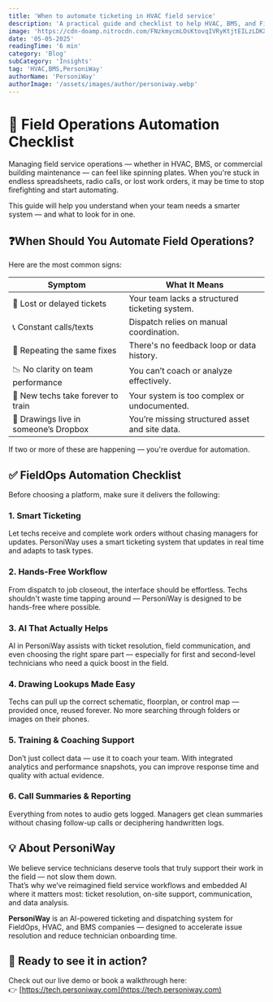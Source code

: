 ```yaml
---
title: 'When to automate ticketing in HVAC field service'
description: 'A practical guide and checklist to help HVAC, BMS, and FieldOps teams decide when it’s time to automate their field service operations and what features to look for in a smart dispatching and ticketing system.'
image: 'https://cdn-doamp.nitrocdn.com/FNzkmycmLOsKtovqIVRyKtjtEILzLDKX/assets/images/optimized/rev-13fe792/fieldcomplete.com/wp-content/uploads/2023/09/HVAC-Safety.-Risks-and-Technician-Protection.jpg'
date: '05-05-2025'
readingTime: '6 min'
category: 'Blog'
subCategory: 'Insights'
tag: 'HVAC,BMS,PersoniWay'
authorName: 'PersoniWay'
authorImage: '/assets/images/author/personiway.webp'
---
```


# 🧰 Field Operations Automation Checklist

Managing field service operations — whether in HVAC, BMS, or commercial building maintenance — can feel like spinning plates. When you're stuck in endless spreadsheets, radio calls, or lost work orders, it may be time to stop firefighting and start automating.

This guide will help you understand when your team needs a smarter system — and what to look for in one.

## ❓When Should You Automate Field Operations?

Here are the most common signs:

| Symptom                               | What It Means                                  |
| ------------------------------------- | ---------------------------------------------- |
| 🧾 Lost or delayed tickets            | Your team lacks a structured ticketing system. |
| 📞 Constant calls/texts               | Dispatch relies on manual coordination.        |
| 🔄 Repeating the same fixes           | There's no feedback loop or data history.      |
| 📉 No clarity on team performance     | You can’t coach or analyze effectively.        |
| 🤯 New techs take forever to train    | Your system is too complex or undocumented.    |
| 📂 Drawings live in someone’s Dropbox | You’re missing structured asset and site data. |

If two or more of these are happening — you're overdue for automation.

## ✅ FieldOps Automation Checklist

Before choosing a platform, make sure it delivers the following:

### 1. Smart Ticketing

Let techs receive and complete work orders without chasing managers for updates. PersoniWay uses a smart ticketing system that updates in real time and adapts to task types.

### 2. Hands-Free Workflow

From dispatch to job closeout, the interface should be effortless. Techs shouldn't waste time tapping around — PersoniWay is designed to be hands-free where possible.

### 3. AI That Actually Helps

AI in PersoniWay assists with ticket resolution, field communication, and even choosing the right spare part — especially for first and second-level technicians who need a quick boost in the field.

### 4. Drawing Lookups Made Easy

Techs can pull up the correct schematic, floorplan, or control map — provided once, reused forever. No more searching through folders or images on their phones.

### 5. Training & Coaching Support

Don’t just collect data — use it to coach your team. With integrated analytics and performance snapshots, you can improve response time and quality with actual evidence.

### 6. Call Summaries & Reporting

Everything from notes to audio gets logged. Managers get clean summaries without chasing follow-up calls or deciphering handwritten logs.

## 💡 About PersoniWay

We believe service technicians deserve tools that truly support their work in the field — not slow them down.  
That’s why we’ve reimagined field service workflows and embedded AI where it matters most: ticket resolution, on-site support, communication, and data analysis.

**PersoniWay** is an AI-powered ticketing and dispatching system for FieldOps, HVAC, and BMS companies — designed to accelerate issue resolution and reduce technician onboarding time.

## 🚀 Ready to see it in action?

Check out our live demo or book a walkthrough here:  
👉 [https://tech.personiway.com](https://tech.personiway.com)
